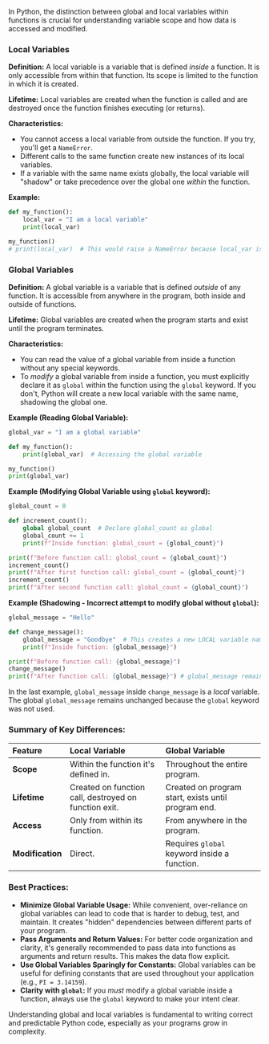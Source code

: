 In Python, the distinction between global and local variables within functions is crucial for understanding variable scope and how data is accessed and modified.

### Local Variables

**Definition:** A local variable is a variable that is defined *inside* a function. It is only accessible from within that function. Its scope is limited to the function in which it is created.

**Lifetime:** Local variables are created when the function is called and are destroyed once the function finishes executing (or returns).

**Characteristics:**

  * You cannot access a local variable from outside the function. If you try, you'll get a `NameError`.
  * Different calls to the same function create new instances of its local variables.
  * If a variable with the same name exists globally, the local variable will "shadow" or take precedence over the global one *within* the function.

**Example:**

```python
def my_function():
    local_var = "I am a local variable"
    print(local_var)

my_function()
# print(local_var)  # This would raise a NameError because local_var is not defined globally
```

### Global Variables

**Definition:** A global variable is a variable that is defined *outside* of any function. It is accessible from anywhere in the program, both inside and outside of functions.

**Lifetime:** Global variables are created when the program starts and exist until the program terminates.

**Characteristics:**

  * You can read the value of a global variable from inside a function without any special keywords.
  * To *modify* a global variable from inside a function, you must explicitly declare it as `global` within the function using the `global` keyword. If you don't, Python will create a new local variable with the same name, shadowing the global one.

**Example (Reading Global Variable):**

```python
global_var = "I am a global variable"

def my_function():
    print(global_var)  # Accessing the global variable

my_function()
print(global_var)
```

**Example (Modifying Global Variable using `global` keyword):**

```python
global_count = 0

def increment_count():
    global global_count  # Declare global_count as global
    global_count += 1
    print(f"Inside function: global_count = {global_count}")

print(f"Before function call: global_count = {global_count}")
increment_count()
print(f"After first function call: global_count = {global_count}")
increment_count()
print(f"After second function call: global_count = {global_count}")
```

**Example (Shadowing - Incorrect attempt to modify global without `global`):**

```python
global_message = "Hello"

def change_message():
    global_message = "Goodbye"  # This creates a new LOCAL variable named global_message
    print(f"Inside function: {global_message}")

print(f"Before function call: {global_message}")
change_message()
print(f"After function call: {global_message}") # global_message remains "Hello"
```

In the last example, `global_message` inside `change_message` is a *local* variable. The global `global_message` remains unchanged because the `global` keyword was not used.

### Summary of Key Differences:

| Feature      | Local Variable                       | Global Variable                                     |
| :----------- | :----------------------------------- | :-------------------------------------------------- |
| **Scope** | Within the function it's defined in. | Throughout the entire program.                      |
| **Lifetime** | Created on function call, destroyed on function exit. | Created on program start, exists until program end. |
| **Access** | Only from within its function.       | From anywhere in the program.                       |
| **Modification** | Direct.                          | Requires `global` keyword inside a function.        |

### Best Practices:

  * **Minimize Global Variable Usage:** While convenient, over-reliance on global variables can lead to code that is harder to debug, test, and maintain. It creates "hidden" dependencies between different parts of your program.
  * **Pass Arguments and Return Values:** For better code organization and clarity, it's generally recommended to pass data into functions as arguments and return results. This makes the data flow explicit.
  * **Use Global Variables Sparingly for Constants:** Global variables can be useful for defining constants that are used throughout your application (e.g., `PI = 3.14159`).
  * **Clarity with `global`:** If you *must* modify a global variable inside a function, always use the `global` keyword to make your intent clear.

Understanding global and local variables is fundamental to writing correct and predictable Python code, especially as your programs grow in complexity.

